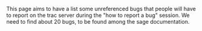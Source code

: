 This page aims to have a list some unreferenced bugs that people will have to report on the trac server during the "how to report a bug" session. We need to find about 20 bugs, to be found among the sage documentation.
